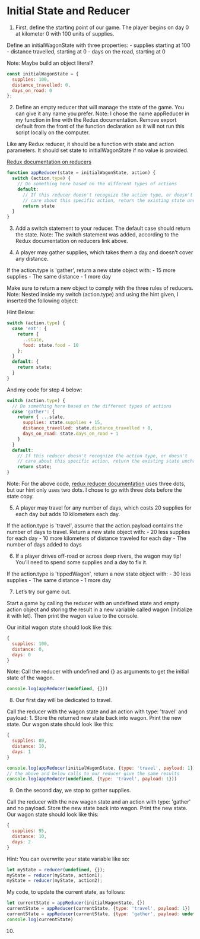 # Initial State and Reducer

1. First, define the starting point of our game. The player begins on day 0 at kilometer 0 with 100 units of supplies.

  Define an initialWagonState with three properties:
    - supplies starting at 100
    - distance travelled, starting at 0
    - days on the road, starting at 0

  Note: Maybe build an object literal?

```javascript
const initialWagonState = {
  supplies: 100,
  distance_travelled: 0, 
  days_on_road: 0
};
```

2. Define an empty reducer that will manage the state of the game. You can give it any name you prefer. 
Note: I chose the name appReducer in my function in line with the Redux documentation. Remove export default from the front of the function declaration as it will not run this script locally on the computer.

  Like any Redux reducer, it should be a function with state and action parameters. It should set state to initialWagonState if no value is provided.

  [Redux documentation on reducers](https://redux.js.org/tutorials/fundamentals/part-3-state-actions-reducers)

```javascript
function appReducer(state = initialWagonState, action) {
  switch (action.type) {
    // Do something here based on the different types of actions
    default:
      // If this reducer doesn't recognize the action type, or doesn't
      // care about this specific action, return the existing state unchanged
      return state
  }
}
```

3. Add a switch statement to your reducer. The default case should return the state.
Note: The switch statement was added, according to the Redux documentation on reducers link above.

4. A player may gather supplies, which takes them a day and doesn’t cover any distance.

  If the action.type is 'gather', return a new state object with:
    - 15 more supplies
    - The same distance
    - 1 more day

  Make sure to return a new object to comply with the three rules of reducers.
  Note: Nested inside my switch (action.type) and using the hint given, I inserted the following object:

  Hint Below:
```javascript
switch (action.type) {
  case 'eat': {
    return {
      ..state,
      food: state.food - 10
    };
  }
  default: {
    return state;
  }
}
```
  And my code for step 4 below:

```javascript
switch (action.type) {
  // Do something here based on the different types of actions
  case 'gather': {
    return { ...state,
      supplies: state.supplies + 15,
      distance_travelled: state.distance_travelled + 0,
      days_on_road: state.days_on_road + 1
    }  
  }
  default:
    // If this reducer doesn't recognize the action type, or doesn't
    // care about this specific action, return the existing state unchanged
    return state;
}
```

  Note: For the above code, [redux reducer documentation](https://redux.js.org/tutorials/fundamentals/part-3-state-actions-reducers) uses three dots, but our hint only uses two dots. I chose to go with three dots before the state copy.

5. A player may travel for any number of days, which costs 20 supplies for each day but adds 10 kilometers each day.

  If the action.type is 'travel', assume that the action.payload contains the number of days to travel. Return a new state object with:
    - 20 less supplies for each day
    - 10 more kilometers of distance traveled for each day
    - The number of days added to days

6. If a player drives off-road or across deep rivers, the wagon may tip! You’ll need to spend some supplies and a day to fix it.

  If the action.type is 'tippedWagon', return a new state object with:
    - 30 less supplies
    - The same distance
    - 1 more day

7. Let’s try our game out.

  Start a game by calling the reducer with an undefined state and empty action object and storing the result in a new variable called wagon (Initialize it with let). Then print the wagon value to the console.

  Our initial wagon state should look like this:
```javascript
{
  supplies: 100,
  distance: 0,
  days: 0
}
```

  Note: Call the reducer with undefined and {} as arguments to get the initial state of the wagon.

```javascript 
console.log(appReducer(undefined, {}))
```

8. Our first day will be dedicated to travel.

Call the reducer with the wagon state and an action with type: 'travel' and payload: 1.
Store the returned new state back into wagon.
Print the new state.
Our wagon state should look like this:
```javascript
{
  supplies: 80,
  distance: 10,
  days: 1
}
```

```javascript
console.log(appReducer(initialWagonState, {type: 'travel', payload: 1}))
// the above and below calls to our reducer give the same results
console.log(appReducer(undefined, {type: 'travel', payload: 1}))
```

9. On the second day, we stop to gather supplies.

Call the reducer with the new wagon state and an action with type: 'gather' and no payload.
Store the new state back into wagon.
Print the new state.
Our wagon state should look like this:
```javascript
{
  supplies: 95,
  distance: 10,
  days: 2
}
```
Hint: You can overwrite your state variable like so:
```javascript
let myState = reducer(undefined, {});
myState = reducer(myState, action1);
myState = reducer(myState, action2);
```
My code, to update the current state, as follows:
```javascript
let currentState = appReducer(initialWagonState, {})
currentState = appReducer(currentState, {type: 'travel', payload: 1})
currentState = appReducer(currentState, {type: 'gather', payload: undefined})
console.log(currentState)
```

10. 




```javascript

```

```javascript

```

```javascript

```

```javascript

```

```javascript

```

